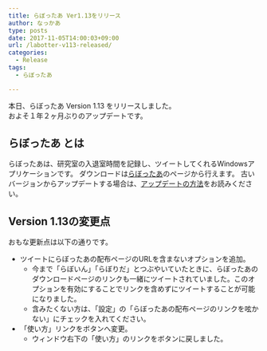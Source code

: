 ```yaml
---
title: らぼったあ Ver1.13をリリース
author: なっかあ
type: posts
date: 2017-11-05T14:00:03+09:00
url: /labotter-v113-released/
categories:
  - Release
tags:
  - らぼったあ

---
```

本日、らぼったあ Version 1.13 をリリースしました。  
およそ１年２ヶ月ぶりのアップデートです。

## らぼったあ とは

らぼったあは、研究室の入退室時間を記録し、ツイートしてくれるWindowsアプリケーションです。
ダウンロードは[らぼったあ](/software/labotter/)のページから行えます。
古いバージョンからアップデートする場合は、[アップデートの方法](/software/labotter/man/update/)をお読みください。

## Version 1.13の変更点

おもな更新点は以下の通りです。

* ツイートにらぼったあの配布ページのURLを含まないオプションを追加。 
    * 今まで「らぼいん」「らぼりだ」とつぶやいていたときに、らぼったあのダウンロードページのリンクも一緒にツイートされていました。このオプションを有効にすることでリンクを含めずにツイートすることが可能になりました。
    * 含みたくない方は、「設定」の「らぼったあの配布ページのリンクを呟かない」にチェックを入れてください。
* 「使い方」リンクをボタンへ変更。 
    * ウィンドウ右下の「使い方」のリンクをボタンに戻しました。
